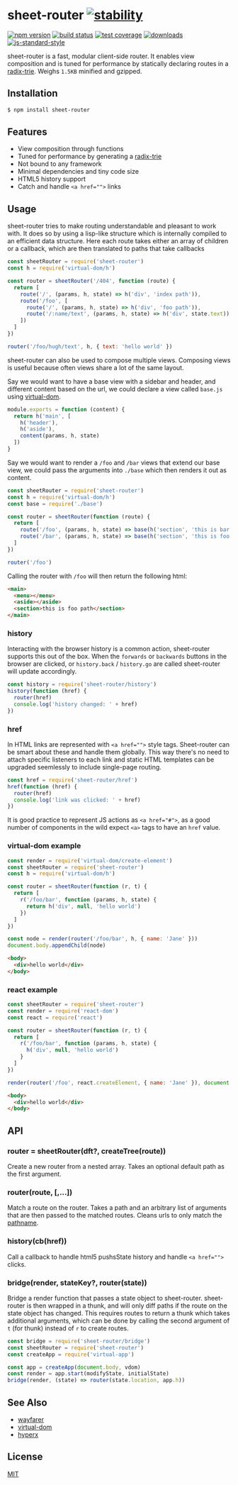 # sheet-router [![stability][0]][1]
[![npm version][2]][3] [![build status][4]][5] [![test coverage][6]][7]
[![downloads][8]][9] [![js-standard-style][10]][11]

sheet-router is a fast, modular client-side router. It enables view composition
and is tuned for performance by statically declaring routes in a
[radix-trie][12]. Weighs `1.5KB` minified and gzipped.

## Installation
```sh
$ npm install sheet-router
```

## Features
- View composition through functions
- Tuned for performance by generating a [radix-trie][12]
- Not bound to any framework
- Minimal dependencies and tiny code size
- HTML5 history support
- Catch and handle `<a href="">` links

## Usage
sheet-router tries to make routing understandable and pleasant to work with. It
does so by using a lisp-like structure which is internally compiled to an
efficient data structure. Here each route takes either an array of children or
a callback, which are then translated to paths that take callbacks
```js
const sheetRouter = require('sheet-router')
const h = require('virtual-dom/h')

const router = sheetRouter('/404', function (route) {
  return [
    route('/', (params, h, state) => h('div', 'index path')),
    route('/foo', [
      route('/', (params, h, state) => h('div', 'foo path')),
      route('/:name/text', (params, h, state) => h('div', state.text))
    ])
  ]
})

router('/foo/hugh/text', h, { text: 'hello world' })
```

sheet-router can also be used to compose multiple views. Composing views is
useful because often views share a lot of the same layout.

Say we would want to have a base view with a sidebar and header, and different
content based on the url, we could declare a view called `base.js` using
[virtual-dom][13].
```js
module.exports = function (content) {
  return h('main', [
    h('header'),
    h('aside'),
    content(params, h, state)
  ])
}
```

Say we would want to render a `/foo` and `/bar` views that extend our base
view, we could pass the arguments into `./base` which then renders it out as
content.
```js
const sheetRouter = require('sheet-router')
const h = require('virtual-dom/h')
const base = require('./base')

const router = sheetRouter(function (route) {
  return [
    route('/foo', (params, h, state) => base(h('section', 'this is bar path')),
    route('/bar', (params, h, state) => base(h('section', 'this is foo path'))
  ]
})

router('/foo')
```

Calling the router with `/foo` will then return the following html:
```html
<main>
  <menu></menu>
  <aside></aside>
  <section>this is foo path</section>
</main>
```

### history
Interacting with the browser history is a common action, sheet-router
supports this out of the box. When the `forwards` or `backwards` buttons in the
browser are clicked, or `history.back` / `history.go` are called sheet-router
will update accordingly.
```js
const history = require('sheet-router/history')
history(function (href) {
  router(href)
  console.log('history changed: ' + href)
})
```

### href
In HTML links are represented with `<a href="">` style tags. Sheet-router can
be smart about these and handle them globally. This way there's no need to
attach specific listeners to each link and static HTML templates can be
upgraded seemlessly to include single-page routing.
```js
const href = require('sheet-router/href')
href(function (href) {
  router(href)
  console.log('link was clicked: ' + href)
})
```
It is good practice to represent JS actions as `<a href="#">`, as a good
number of components in the wild expect `<a>` tags to have an `href` value.

### virtual-dom example
```js
const render = require('virtual-dom/create-element')
const sheetRouter = require('sheet-router')
const h = require('virtual-dom/h')

const router = sheetRouter(function (r, t) {
  return [
    r('/foo/bar', function (params, h, state) {
      return h('div', null, 'hello world')
    })
  ]
})

const node = render(router('/foo/bar', h, { name: 'Jane' }))
document.body.appendChild(node)
```
```html
<body>
  <div>hello world</div>
</body>
```

### react example
```js
const sheetRouter = require('sheet-router')
const render = require('react-dom')
const react = require('react')

const router = sheetRouter(function (r, t) {
  return [
    r('/foo/bar', function (params, h, state) {
      h('div', null, 'hello world')
    }
  ]
})

render(router('/foo', react.createElement, { name: 'Jane' }), document.body)
```
```html
<body>
  <div>hello world</div>
</body>
```

## API
### router = sheetRouter(dft?, createTree(route))
Create a new router from a nested array. Takes an optional default path as the
first argument.

### router(route, [,...])
Match a route on the router. Takes a path and an arbitrary list of arguments
that are then passed to the matched routes. Cleans urls to only match the
[pathname][15].

### history(cb(href))
Call a callback to handle html5 pushsState history and handle `<a href="">`
clicks.

### bridge(render, stateKey?, router(state))
Bridge a render function that passes a state object to sheet-router.
sheet-router is then wrapped in a thunk, and will only diff paths if the route
on the state object has changed. This requires routes to return a thunk which
takes additional arguments, which can be done by calling the second argument of
`t` (for thunk) instead of `r` to create routes.
```js
const bridge = require('sheet-router/bridge')
const sheetRouter = require('sheet-router')
const createApp = require('virtual-app')

const app = createApp(document.body, vdom)
const render = app.start(modifyState, initialState)
bridge(render, (state) => router(state.location, app.h))
```

## See Also
- [wayfarer][12]
- [virtual-dom][13]
- [hyperx][14]

## License
[MIT](https://tldrlegal.com/license/mit-license)

[0]: https://img.shields.io/badge/stability-experimental-orange.svg?style=flat-square
[1]: https://nodejs.org/api/documentation.html#documentation_stability_index
[2]: https://img.shields.io/npm/v/sheet-router.svg?style=flat-square
[3]: https://npmjs.org/package/sheet-router
[4]: https://img.shields.io/travis/yoshuawuyts/sheet-router/master.svg?style=flat-square
[5]: https://travis-ci.org/yoshuawuyts/sheet-router
[6]: https://img.shields.io/codecov/c/github/yoshuawuyts/sheet-router/master.svg?style=flat-square
[7]: https://codecov.io/github/yoshuawuyts/sheet-router
[8]: http://img.shields.io/npm/dm/sheet-router.svg?style=flat-square
[9]: https://npmjs.org/package/sheet-router
[10]: https://img.shields.io/badge/code%20style-standard-brightgreen.svg?style=flat-square
[11]: https://github.com/feross/standard
[12]: https://github.com/yoshuawuyts/wayfarer
[13]: https://github.com/Matt-Esch/virtual-dom
[14]: https://github.com/substack/hyperx
[15]: https://nodejs.org/api/url.html#url_url_parsing
